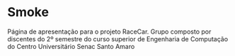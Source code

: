 # Smoke
 Página de apresentação para o projeto RaceCar. Grupo composto por discentes do 2º semestre do curso superior de Engenharia de Computação do Centro Universitário Senac Santo Amaro
